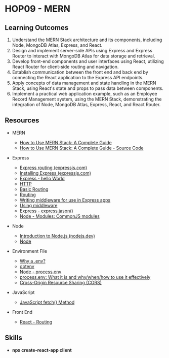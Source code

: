 # HOP09 - MERN 
##  Learning Outcomes
1.	Understand the MERN Stack architecture and its components, including Node, MongoDB Atlas, Express, and React.
2.	Design and implement server-side APIs using Express and Express Router to interact with MongoDB Atlas for data storage and retrieval.
3.	Develop front-end components and user interfaces using React, utilizing React Router for client-side routing and navigation.
4.	Establish communication between the front end and back end by connecting the React application to the Express API endpoints.
5.	Apply concepts of data management and state handling in the MERN Stack, using React's state and props to pass data between components.
6.	Implement a practical web application example, such as an Employee Record Management system, using the MERN Stack, demonstrating the integration of Node, MongoDB Atlas, Express, React, and React Router.

## Resources
* MERN
  * [How to Use MERN Stack: A Complete Guide](https://www.mongodb.com/languages/mern-stack-tutorial)
  * [How to Use MERN Stack: A Complete Guide - Source Code](https://github.com/mongodb-developer/mern-stack-example)
* Express
  * [Express routing (expressjs.com)](https://expressjs.com/en/guide/routing.html)
  * [Installing Express (expressjs.com)](https://expressjs.com/en/starter/installing.html)
  * [Express - hello World](https://expressjs.com/en/starter/hello-world.html)
  * [HTTP](https://en.wikipedia.org/wiki/HTTP#Request_methods)
  * [Basic Routing](https://expressjs.com/en/starter/basic-routing.html)
  * [Routing](https://expressjs.com/en/guide/routing.html)
  * [Writing middleware for use in Express apps](https://expressjs.com/en/guide/writing-middleware.html)
  * [Using middleware](https://expressjs.com/en/guide/using-middleware.html)
  * [Express - express.jason()](https://expressjs.com/en/api.html#express.json)
  * [Node - Modules: CommonJS modules](https://nodejs.org/api/modules.html#modules-commonjs-modules)
* Node
  * [Introduction to Node.js (nodejs.dev)](https://nodejs.dev/en/learn/)
  * [Node](https://www.w3schools.com/nodejs/met_server_listen.asp)
* Environment File
  * [Why a .env?](https://blog.devgenius.io/why-a-env-7b4a79ba689)
  * [dotenv](https://www.npmjs.com/package/dotenv)
  * [Node - process.env](https://nodejs.org/docs/latest/api/process.html#processenv)
  * [process.env: What it is and why/when/how to use it effectively](https://codeburst.io/process-env-what-it-is-and-why-when-how-to-use-it-effectively-505d0b2831e7)
  * [Cross-Origin Resource Sharing (CORS)](https://developer.mozilla.org/en-US/docs/Web/HTTP/CORS)

* JavaScript
  * [JavaScript fetch() Method](https://www.geeksforgeeks.org/javascript-fetch-method/)

* Front End
  * [React - Routing](https://v5.reactrouter.com/web/guides/quick-start)

## Skills
* **npx create-react-app client**
